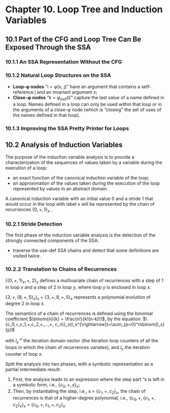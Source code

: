 # Chapter 10. Loop Tree and Induction Variables

## 10.1 Part of the CFG and Loop Tree Can Be Exposed Through the SSA

### 10.1.1 An SSA Representation Without the CFG

### 10.1.2 Natural Loop Structures on the SSA

* **Loop-φ nodes** “i = φ(x, j)” have an argument that contains a self-reference j and an invariant argument x;
* **Close-φ nodes** “k = $φ_{exit}(i)$” capture the last value of a name defined in a loop. Names defined in a loop can only be used within that loop or in the arguments of a close-φ node (which is “closing” the set of uses of the names defined in that loop).

### 10.1.3 Improving the SSA Pretty Printer for Loops

## 10.2 Analysis of Induction Variables

The purpose of the induction variable analysis is to provide a characterization of the sequences of values taken by a variable during the execution of a loop:
* an exact function of the canonical induction variable of the loop;
* an approximation of the values taken during the execution of the loop represented by values in an abstract domain.

A canonical induction variable with an initial value 0 and a stride 1 that would occur in the loop with label x will be represented by the chain of recurrences $\{0,+, 1\}_x$ .

### 10.2.1 Stride Detection

The first phase of the induction variable analysis is the detection of the strongly connected components of the SSA:
* traverse the use-def SSA chains and detect that some definitions are visited twice.

### 10.2.2 Translation to Chains of Recurrences

$\{\{0,+,1\}_x,+,2\}_y$ defines a multivariate chain of recurrences with a step of 1 in loop *x* and a step of 2 in loop *y*, where loop *y* is enclosed in loop *x*.

$\{3,+,\{8,+,5\}_x\}_x$ = $\{3,+,8,+,5\}_x$ represents a polynomial evolution of degree 2 in loop x.

The semantics of a chain of recurrences is defined using the binomial coefficient $\binom{n}{k} = \frac{n!}{k!(n-k)!}$, by the equation: $\{c_0,+,c_1,+,c_2,+,...,+, c_n\}_x(l_x^{\rightarrow})=\sum_{p=0}^n\binom{l_x}{p}$

with $l_x^{\rightarrow}$ the iteration domain vector (the iteration loop counters of all the loops in which the chain of recurrences variates), and $l_x$ the iteration counter of loop *x*.

Split the analysis into two phases, with a symbolic representation as a partial intermediate result:
1. First, the analysis leads to an expression where the step part “s is left in a symbolic form, i.e., $\{c_0,+,s\}_x$;
2. Then, by instantiating the step, i.e., s = $\{c_1,+,c_2\}_x$, the chain of recurrences is that of a higher-degree polynomial, i.e., $\{c_0,+,\{c_1,+,c_2\}_x\}_x$ = $\{c_0,+,c_1,+,c_2\}_x$.